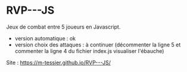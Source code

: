 # RVP---JS


Jeux de combat entre 5 joueurs en Javascript.

- version automatique : ok
- version choix des attaques : à continuer (décommenter la ligne 5 et commenter la ligne 4 du fichier index.js visualiser l'ébauche)


Site : https://m-tessier.github.io/RVP---JS/
